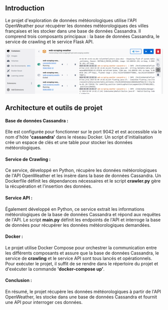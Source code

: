
 ## Introduction 
Le projet d'exploration de données météorologiques utilise l'API OpenWeather pour récupérer les données météorologiques des villes françaises et les stocker dans une base de données Cassandra. Il comprend trois composants principaux : la base de données Cassandra, le service de crawling et le service Flask API.

![image](https://github.com/azohayr/Weather_Project/blob/main/Architecture%20de%20projet.PNG)

## Architecture et outils de projet 

#### Base de données Cassandra : 
Elle est configurée pour fonctionner sur le port 9042 et est accessible via le nom d'hôte **'cassandra'** dans le réseau Docker. Un script d'initialisation crée un espace de clés et une table pour stocker les données météorologiques.

#### Service de Crawling : 
Ce service, développé en Python, récupère les données météorologiques de l'API OpenWeather et les insère dans la base de données Cassandra. Un Dockerfile définit les dépendances nécessaires et le script **crawler.py** gère la récupération et l'insertion des données.

#### Service API : 
Également développé en Python, ce service extrait les informations météorologiques de la base de données Cassandra et répond aux requêtes de l'API. Le script **main.py** définit les endpoints de l'API et interroge la base de données pour récupérer les données météorologiques demandées.

#### Docker :
Le projet utilise Docker Compose pour orchestrer la communication entre les différents composants et assure que la base de données Cassandra, le service de **crawling** et le service API sont tous lancés et opérationnels. Pour exécuter le projet, il suffit de se rendre dans le répertoire du projet et d'exécuter la commande **'docker-compose up'**.



#### Conclusion :

En résumé, le projet récupère les données météorologiques à partir de l'API OpenWeather, les stocke dans une base de données Cassandra et fournit une API pour interroger ces données.
































